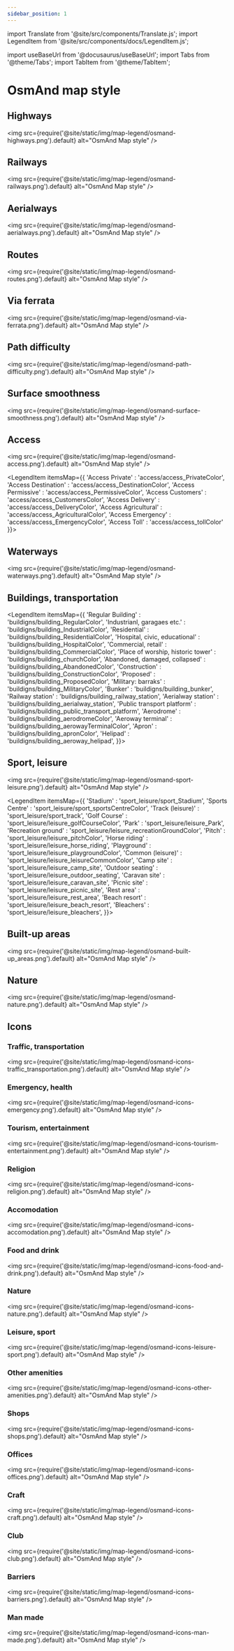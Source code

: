 ```yaml
---
sidebar_position: 1
---
```

import Translate from '@site/src/components/Translate.js';
import LegendItem from '@site/src/components/docs/LegendItem.js';

import useBaseUrl from '@docusaurus/useBaseUrl';
import Tabs from '@theme/Tabs';
import TabItem from '@theme/TabItem';

# OsmAnd map style
<Translate android="yes" id="default_render_descr" />


## Highways
<img src={require('@site/static/img/map-legend/osmand-highways.png').default} alt="OsmAnd Map style" />

## Railways
<img src={require('@site/static/img/map-legend/osmand-railways.png').default} alt="OsmAnd Map style" />

## Aerialways
<img src={require('@site/static/img/map-legend/osmand-aerialways.png').default} alt="OsmAnd Map style" />

## Routes
<img src={require('@site/static/img/map-legend/osmand-routes.png').default} alt="OsmAnd Map style" />

## Via ferrata
<img src={require('@site/static/img/map-legend/osmand-via-ferrata.png').default} alt="OsmAnd Map style" />

## Path difficulty
<img src={require('@site/static/img/map-legend/osmand-path-difficulty.png').default} alt="OsmAnd Map style" />

## Surface smoothness
<img src={require('@site/static/img/map-legend/osmand-surface-smoothness.png').default} alt="OsmAnd Map style" />

## Access
<img src={require('@site/static/img/map-legend/osmand-access.png').default} alt="OsmAnd Map style" />


<LegendItem itemsMap={{
        'Access Private' : 'access/access_PrivateColor',
        'Access Destination' : 'access/access_DestinationColor',
        'Access Permissive' : 'access/access_PermissiveColor',
        'Access Customers' : 'access/access_CustomersColor',
        'Access Delivery' : 'access/access_DeliveryColor',
        'Access Agricultural' : 'access/access_AgriculturalColor',
        'Access Emergency' : 'access/access_EmergencyColor',
        'Access Toll' : 'access/access_tollColor'
        }}>
</LegendItem>


## Waterways
<img src={require('@site/static/img/map-legend/osmand-waterways.png').default} alt="OsmAnd Map style" />

## Buildings, transportation

<LegendItem itemsMap={{
        'Regular Building' : 'buildigns/building_RegularColor',
        'Industrianl, garagaes etc.' : 'buildigns/building_IndustrialColor',
        'Residential' : 'buildigns/building_ResidentialColor',
        'Hospital, civic, educational' : 'buildigns/building_HospitalColor',
        'Commercial, retail' : 'buildigns/building_CommercialColor',
        'Place of worship, historic tower' : 'buildigns/building_churchColor',
        'Abandoned, damaged, collapsed' : 'buildigns/building_AbandonedColor',
        'Construction' : 'buildigns/building_ConstructionColor',
        'Proposed' : 'buildigns/building_ProposedColor',
        'Military: barraks' : 'buildigns/building_MilitaryColor',
        'Bunker' : 'buildigns/building_bunker',
        'Railway station' : 'buildigns/building_railway_station',
        'Aerialway station' : 'buildigns/building_aerialway_station',
        'Public transport platform' : 'buildigns/building_public_transport_platform',
        'Aerodrome' : 'buildigns/building_aerodromeColor',
        'Aeroway terminal' : 'buildigns/building_aerowayTerminalColor',
        'Apron' : 'buildigns/building_apronColor',
        'Helipad' : 'buildigns/building_aeroway_helipad',
        }}>
</LegendItem>

## Sport, leisure
<img src={require('@site/static/img/map-legend/osmand-sport-leisure.png').default} alt="OsmAnd Map style" />

<LegendItem itemsMap={{
        'Stadium' : 'sport_leisure/sport_Stadium',
        'Sports Centre' : 'sport_leisure/sport_sportsCentreColor',
        'Track (leisure)' : 'sport_leisure/sport_track',
        'Golf Course' : 'sport_leisure/leisure_golfCourseColor',
        'Park' : 'sport_leisure/leisure_Park',
        'Recreation ground' : 'sport_leisure/leisure_recreationGroundColor',
        'Pitch' : 'sport_leisure/leisure_pitchColor',
        'Horse riding' : 'sport_leisure/leisure_horse_riding',
        'Playground' : 'sport_leisure/leisure_playgroundColor',
        'Common (leisure)' : 'sport_leisure/leisure_leisureCommonColor',
        'Camp site' : 'sport_leisure/leisure_camp_site',
        'Outdoor seating' : 'sport_leisure/leisure_outdoor_seating',
        'Caravan site' : 'sport_leisure/leisure_caravan_site',
        'Picnic site' : 'sport_leisure/leisure_picnic_site',
        'Rest area' : 'sport_leisure/leisure_rest_area',
        'Beach resort' : 'sport_leisure/leisure_beach_resort',
        'Bleachers' : 'sport_leisure/leisure_bleachers',
        }}>
</LegendItem>



## Built-up areas
<img src={require('@site/static/img/map-legend/osmand-built-up_areas.png').default} alt="OsmAnd Map style" />

## Nature
<img src={require('@site/static/img/map-legend/osmand-nature.png').default} alt="OsmAnd Map style" />

## Icons
### Traffic, transportation
<img src={require('@site/static/img/map-legend/osmand-icons-traffic_transportation.png').default} alt="OsmAnd Map style" />

### Emergency, health
<img src={require('@site/static/img/map-legend/osmand-icons-emergency.png').default} alt="OsmAnd Map style" />

### Tourism, entertainment
<img src={require('@site/static/img/map-legend/osmand-icons-tourism-entertainment.png').default} alt="OsmAnd Map style" />

### Religion
<img src={require('@site/static/img/map-legend/osmand-icons-religion.png').default} alt="OsmAnd Map style" />

### Accomodation
<img src={require('@site/static/img/map-legend/osmand-icons-accomodation.png').default} alt="OsmAnd Map style" />

### Food and drink
<img src={require('@site/static/img/map-legend/osmand-icons-food-and-drink.png').default} alt="OsmAnd Map style" />

### Nature
<img src={require('@site/static/img/map-legend/osmand-icons-nature.png').default} alt="OsmAnd Map style" />

### Leisure, sport
<img src={require('@site/static/img/map-legend/osmand-icons-leisure-sport.png').default} alt="OsmAnd Map style" />

### Other amenities
<img src={require('@site/static/img/map-legend/osmand-icons-other-amenities.png').default} alt="OsmAnd Map style" />

### Shops
<img src={require('@site/static/img/map-legend/osmand-icons-shops.png').default} alt="OsmAnd Map style" />

### Offices
<img src={require('@site/static/img/map-legend/osmand-icons-offices.png').default} alt="OsmAnd Map style" />

### Craft
<img src={require('@site/static/img/map-legend/osmand-icons-craft.png').default} alt="OsmAnd Map style" />

### Club
<img src={require('@site/static/img/map-legend/osmand-icons-club.png').default} alt="OsmAnd Map style" />

### Barriers
<img src={require('@site/static/img/map-legend/osmand-icons-barriers.png').default} alt="OsmAnd Map style" />

### Man made
<img src={require('@site/static/img/map-legend/osmand-icons-man-made.png').default} alt="OsmAnd Map style" />
